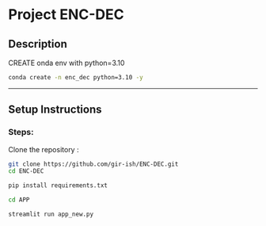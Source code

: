 # Project ENC-DEC

## Description
CREATE onda env with python=3.10
```bash
conda create -n enc_dec python=3.10 -y
```

---

## Setup Instructions

### Steps:

Clone the repository :

```bash
git clone https://github.com/gir-ish/ENC-DEC.git
cd ENC-DEC

pip install requirements.txt

cd APP

streamlit run app_new.py
